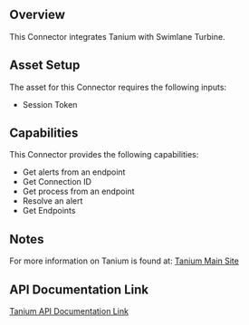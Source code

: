 ## Overview

This Connector integrates Tanium with Swimlane Turbine.

## Asset Setup

The asset for this Connector requires the following inputs:
*  Session Token

## Capabilities

This Connector provides the following capabilities:

* Get alerts from an endpoint
* Get Connection ID
* Get process from an endpoint
* Resolve an alert
* Get Endpoints

## Notes

For more information on Tanium is found at:
[Tanium Main Site](https://www.tanium.com/)

## API Documentation Link
[Tanium API Documentation Link](https://docs.tanium.com/api_gateway/api_gateway/api_gateway.html?Highlight=api&cloud=true)
